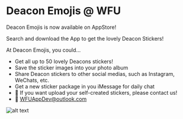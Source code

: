 # Deacon Emojis @ WFU

Deacon Emojis is now available on AppStore!

Search and download the App to get the lovely Deacon Stickers!

At Deacon Emojis, you could...
- Get all up to 50 lovely Deacons stickers!
- Save the sticker images into your photo album
- Share Deacon stickers to other social medias, such as Instagram, WeChats, etc.
- Get a new sticker package in you iMessage for daily chat
- 📠 If you want upload your self-created stickers, please contact us!
- 📮 WFUAppDev@outlook.com

![alt text](https://s2.loli.net/2022/05/01/yQ4uJnzKgAOmh7j.png)
